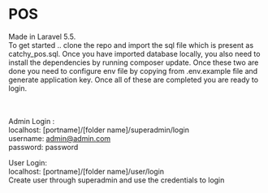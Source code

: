 # POS
Made in Laravel 5.5.<br>
To get started .. clone the repo and import the sql file which is present as catchy_pos.sql. Once you have imported database locally, you also need to install the dependencies by running composer update. Once these two are done you need to configure env file by copying from .env.example file and generate application key. Once all of these are completed you are ready to login. 

<br><br>
Admin Login : <br>
localhost: [portname]/[folder name]/superadmin/login <br>
username: admin@admin.com <br>
password: password <br>

User Login: <br>
localhost: [portname]/[folder name]/user/login <br>
Create user through superadmin and use the credentials to login


